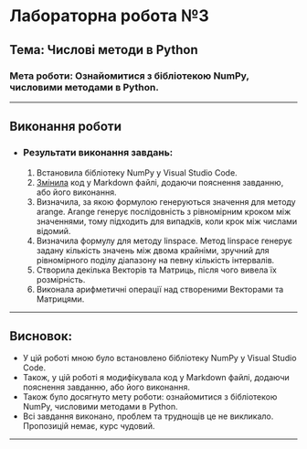 # Лабораторна робота №3
## Тема: Числові методи в Python  
### Мета роботи: Ознайомитися з бібліотекою NumPy, числовими методами в Python.

---
## Виконання роботи
* ### Результати виконання завдань:
    1. Встановила бібліотеку NumPy у Visual Studio Code. 
    1. [Змінила](./1_numpy.ipynb) код у Markdown файлі, додаючи пояснення завданню, або його виконання.
    1. Визначила, за якою формулою генеруються значення для методу arange. Arange генерує послідовність з рівномірним кроком між значеннями, тому підходить для випадків, коли крок між числами відомий.
    1. Визначила формулу для методу linspace. Метод linspace генерує задану кількість значень між двома крайніми, зручний для рівномірного поділу діапазону на певну кількість інтервалів.
    1. Створила декілька Векторів та Матриць, після чого вивела їх розмірність. 
    1. Виконала арифметичні операції над створеними Векторами та Матрицями.

---
## Висновок:
- У цій роботі мною було встановлено бібліотеку NumPy у Visual Studio Code. 
- Також, у цій роботі я модифікувала код у Markdown файлі, додаючи пояснення завданню, або його виконання. 
- Також було досягнуто мету роботи: ознайомитися з бібліотекою NumPy, числовими методами в Python.
- Всі завдання виконано, проблем та труднощів це не викликало. Пропозицій немає, курс чудовий.
---
⠀⠀⠀⠀